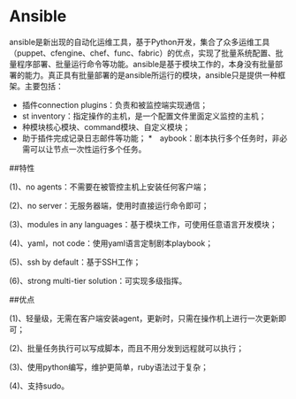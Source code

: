 # Ansible
ansible是新出现的自动化运维工具，基于Python开发，集合了众多运维工具（puppet、cfengine、chef、func、fabric）的优点，实现了批量系统配置、批量程序部署、批量运行命令等功能。ansible是基于模块工作的，本身没有批量部署的能力。真正具有批量部署的是ansible所运行的模块，ansible只是提供一种框架。主要包括：
* 插件connection plugins：负责和被监控端实现通信；
* st inventory：指定操作的主机，是一个配置文件里面定义监控的主机；
* 种模块核心模块、command模块、自定义模块；
* 助于插件完成记录日志邮件等功能；
*　aybook：剧本执行多个任务时，非必需可以让节点一次性运行多个任务。

##特性

(1)、no agents：不需要在被管控主机上安装任何客户端；

(2)、no server：无服务器端，使用时直接运行命令即可；

(3)、modules in any languages：基于模块工作，可使用任意语言开发模块；

(4)、yaml，not code：使用yaml语言定制剧本playbook；

(5)、ssh by default：基于SSH工作；

(6)、strong multi-tier solution：可实现多级指挥。

##优点

(1)、轻量级，无需在客户端安装agent，更新时，只需在操作机上进行一次更新即可；

(2)、批量任务执行可以写成脚本，而且不用分发到远程就可以执行；

(3)、使用python编写，维护更简单，ruby语法过于复杂；

(4)、支持sudo。


